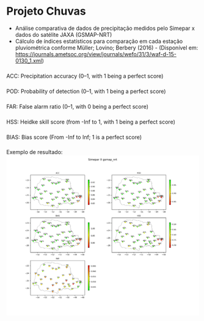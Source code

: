 # Projeto Chuvas
- Análise comparativa de dados de precipitação medidos pelo Simepar x dados do satélite JAXA (GSMAP-NRT)
- Cálculo de índices estatísticos para comparação em cada estação pluviométrica conforme Müller; Lovino; Berbery (2016) - (Disponível em: https://journals.ametsoc.org/view/journals/wefo/31/3/waf-d-15-0130_1.xml)
###
ACC: Precipitation accuracy (0–1, with 1 being a perfect score)
###
POD: Probability of detection (0–1, with 1 being a perfect score)
###
FAR: False alarm ratio (0–1, with 0 being a perfect score)
###
HSS: Heidke skill score (from -Inf to 1, with 1 being a perfect score)
###
BIAS: Bias score (From -Inf to Inf; 1 is a perfect score)
###
Exemplo de resultado:
![alt text](https://github.com/anaccbecker/ProjetoChuvas/blob/master/img/indices.jpg?raw=true)
